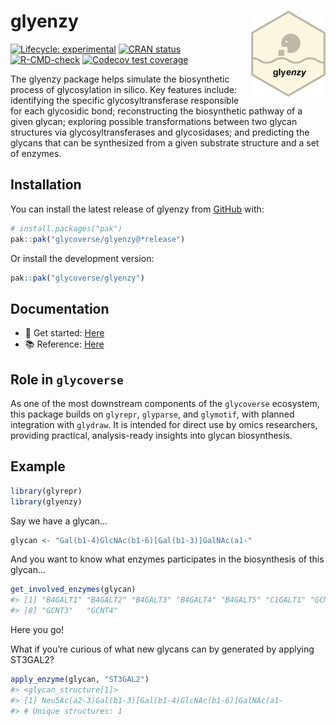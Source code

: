 
<!-- README.md is generated from README.Rmd. Please edit that file -->

# glyenzy <a href="https://glycoverse.github.io/glyenzy/"><img src="man/figures/logo.png" align="right" height="138" /></a>

<!-- badges: start -->

[![Lifecycle:
experimental](https://img.shields.io/badge/lifecycle-experimental-orange.svg)](https://lifecycle.r-lib.org/articles/stages.html#experimental)
[![CRAN
status](https://www.r-pkg.org/badges/version/glyenzy)](https://CRAN.R-project.org/package=glyenzy)
[![R-CMD-check](https://github.com/glycoverse/glyenzy/actions/workflows/R-CMD-check.yaml/badge.svg)](https://github.com/glycoverse/glyenzy/actions/workflows/R-CMD-check.yaml)
[![Codecov test
coverage](https://codecov.io/gh/glycoverse/glyenzy/graph/badge.svg)](https://app.codecov.io/gh/glycoverse/glyenzy)
<!-- badges: end -->

The glyenzy package helps simulate the biosynthetic process of
glycosylation in silico. Key features include: identifying the specific
glycosyltransferase responsible for each glycosidic bond; reconstructing
the biosynthetic pathway of a given glycan; exploring possible
transformations between two glycan structures via glycosyltransferases
and glycosidases; and predicting the glycans that can be synthesized
from a given substrate structure and a set of enzymes.

## Installation

You can install the latest release of glyenzy from
[GitHub](https://github.com/) with:

``` r
# install.packages("pak")
pak::pak("glycoverse/glyenzy@*release")
```

Or install the development version:

``` r
pak::pak("glycoverse/glyenzy")
```

## Documentation

-   🚀 Get started:
    [Here](https://glycoverse.github.io/glyenzy/articles/glyenzy.html)
-   📚 Reference:
    [Here](https://glycoverse.github.io/glyenzy/reference/index.html)

## Role in `glycoverse`

As one of the most downstream components of the `glycoverse` ecosystem,
this package builds on `glyrepr`, `glyparse`, and `glymotif`, with
planned integration with `glydraw`. It is intended for direct use by
omics researchers, providing practical, analysis-ready insights into
glycan biosynthesis.

## Example

``` r
library(glyrepr)
library(glyenzy)
```

Say we have a glycan…

``` r
glycan <- "Gal(b1-4)GlcNAc(b1-6)[Gal(b1-3)]GalNAc(a1-"
```

And you want to know what enzymes participates in the biosynthesis of
this glycan…

``` r
get_involved_enzymes(glycan)
#> [1] "B4GALT1" "B4GALT2" "B4GALT3" "B4GALT4" "B4GALT5" "C1GALT1" "GCNT1"  
#> [8] "GCNT3"   "GCNT4"
```

Here you go!

What if you’re curious of what new glycans can by generated by applying
ST3GAL2?

``` r
apply_enzyme(glycan, "ST3GAL2")
#> <glycan_structure[1]>
#> [1] Neu5Ac(a2-3)Gal(b1-3)[Gal(b1-4)GlcNAc(b1-6)]GalNAc(a1-
#> # Unique structures: 1
```
